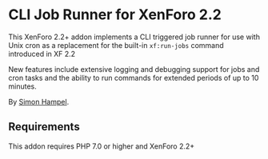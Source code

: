 CLI Job Runner for XenForo 2.2
==============================

This XenForo 2.2+ addon implements a CLI triggered job runner for use with Unix cron as a replacement for the built-in
`xf:run-jobs` command introduced in XF 2.2
 
New features include extensive logging and debugging support for jobs and cron tasks and the ability to run commands
for extended periods of up to 10 minutes.

By [Simon Hampel](https://xenforo.com/community/members/sim.4264/).

Requirements
------------

This addon requires PHP 7.0 or higher and XenForo 2.2+
